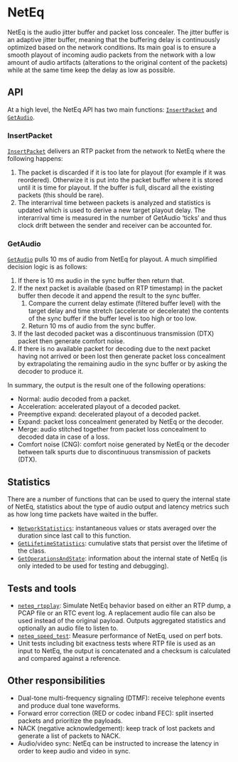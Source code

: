 <?% config.freshness.reviewed = '2021-04-13' %?>
<?% config.freshness.owner = 'jakobi' %?>

# NetEq

NetEq is the audio jitter buffer and packet loss concealer. The jitter buffer is
an adaptive jitter buffer, meaning that the buffering delay is continuously
optimized based on the network conditions. Its main goal is to ensure a smooth
playout of incoming audio packets from the network with a low amount of audio
artifacts (alterations to the original content of the packets) while at the same
time keep the delay as low as possible.

## API

At a high level, the NetEq API has two main functions:
[`InsertPacket`](https://source.chromium.org/chromium/chromium/src/+/main:third_party/webrtc/api/neteq/neteq.h;l=198;drc=4461f059d180fe8c2886d422ebd1cb55b5c83e72)
and
[`GetAudio`](https://source.chromium.org/chromium/chromium/src/+/main:third_party/webrtc/api/neteq/neteq.h;l=219;drc=4461f059d180fe8c2886d422ebd1cb55b5c83e72).

### InsertPacket

[`InsertPacket`](https://source.chromium.org/chromium/chromium/src/+/main:third_party/webrtc/api/neteq/neteq.h;l=198;drc=4461f059d180fe8c2886d422ebd1cb55b5c83e72)
delivers an RTP packet from the network to NetEq where the following happens:

1.  The packet is discarded if it is too late for playout (for example if it was
    reordered). Otherwize it is put into the packet buffer where it is stored
    until it is time for playout. If the buffer is full, discard all the
    existing packets (this should be rare).
2.  The interarrival time between packets is analyzed and statistics is updated
    which is used to derive a new target playout delay. The interarrival time is
    measured in the number of GetAudio ‘ticks’ and thus clock drift between the
    sender and receiver can be accounted for.

### GetAudio

[`GetAudio`](https://source.chromium.org/chromium/chromium/src/+/main:third_party/webrtc/api/neteq/neteq.h;l=219;drc=4461f059d180fe8c2886d422ebd1cb55b5c83e72)
pulls 10 ms of audio from NetEq for playout. A much simplified decision logic is
as follows:

1.  If there is 10 ms audio in the sync buffer then return that.
2.  If the next packet is available (based on RTP timestamp) in the packet
    buffer then decode it and append the result to the sync buffer.
    1.  Compare the current delay estimate (filtered buffer level) with the
        target delay and time stretch (accelerate or decelerate) the contents of
        the sync buffer if the buffer level is too high or too low.
    2.  Return 10 ms of audio from the sync buffer.
3.  If the last decoded packet was a discontinuous transmission (DTX) packet
    then generate comfort noise.
4.  If there is no available packet for decoding due to the next packet having
    not arrived or been lost then generate packet loss concealment by
    extrapolating the remaining audio in the sync buffer or by asking the
    decoder to produce it.

In summary, the output is the result one of the following operations:

*   Normal: audio decoded from a packet.
*   Acceleration: accelerated playout of a decoded packet.
*   Preemptive expand: decelerated playout of a decoded packet.
*   Expand: packet loss concealment generated by NetEq or the decoder.
*   Merge: audio stitched together from packet loss concealment to decoded data
    in case of a loss.
*   Comfort noise (CNG): comfort noise generated by NetEq or the decoder between
    talk spurts due to discontinuous transmission of packets (DTX).

## Statistics

There are a number of functions that can be used to query the internal state of
NetEq, statistics about the type of audio output and latency metrics such as how
long time packets have waited in the buffer.

*   [`NetworkStatistics`](https://source.chromium.org/chromium/chromium/src/+/main:third_party/webrtc/api/neteq/neteq.h;l=273;drc=4461f059d180fe8c2886d422ebd1cb55b5c83e72):
    instantaneous values or stats averaged over the duration since last call to
    this function.
*   [`GetLifetimeStatistics`](https://source.chromium.org/chromium/chromium/src/+/main:third_party/webrtc/api/neteq/neteq.h;l=280;drc=4461f059d180fe8c2886d422ebd1cb55b5c83e72):
    cumulative stats that persist over the lifetime of the class.
*   [`GetOperationsAndState`](https://source.chromium.org/chromium/chromium/src/+/main:third_party/webrtc/api/neteq/neteq.h;l=284;drc=4461f059d180fe8c2886d422ebd1cb55b5c83e72):
    information about the internal state of NetEq (is only inteded to be used
    for testing and debugging).

## Tests and tools

*   [`neteq_rtpplay`](https://source.chromium.org/chromium/chromium/src/+/main:third_party/webrtc/modules/audio_coding/neteq/tools/neteq_rtpplay.cc;drc=cee751abff598fc19506f77de08bea7c61b9dcca):
    Simulate NetEq behavior based on either an RTP dump, a PCAP file or an RTC
    event log. A replacement audio file can also be used instead of the original
    payload. Outputs aggregated statistics and optionally an audio file to
    listen to.
*   [`neteq_speed_test`](https://source.chromium.org/chromium/chromium/src/+/main:third_party/webrtc/modules/audio_coding/neteq/test/neteq_speed_test.cc;drc=2ab97f6f8e27b47c0d9beeb8b6ca5387bda9f55c):
    Measure performance of NetEq, used on perf bots.
*   Unit tests including bit exactness tests where RTP file is used as an input
    to NetEq, the output is concatenated and a checksum is calculated and
    compared against a reference.

## Other responsibilities

*   Dual-tone multi-frequency signaling (DTMF): receive telephone events and
    produce dual tone waveforms.
*   Forward error correction (RED or codec inband FEC): split inserted packets
    and prioritize the payloads.
*   NACK (negative acknowledgement): keep track of lost packets and generate a
    list of packets to NACK.
*   Audio/video sync: NetEq can be instructed to increase the latency in order
    to keep audio and video in sync.

